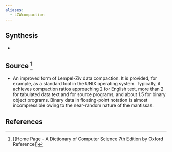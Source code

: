 ```yaml
---
aliases:
  - LZWcompaction
---
```

## Synthesis
- 
## Source [^1]
- An improved form of Lempel-Ziv data compaction. It is provided, for example, as a standard tool in the UNIX operating system. Typically, it achieves compaction ratios approaching 2 for English text, more than 2 for tabulated data text and for source programs, and about 1.5 for binary object programs. Binary data in floating-point notation is almost incompressible owing to the near-random nature of the mantissas.
## References

[^1]: [[Home Page - A Dictionary of Computer Science 7th Edition by Oxford Reference]]